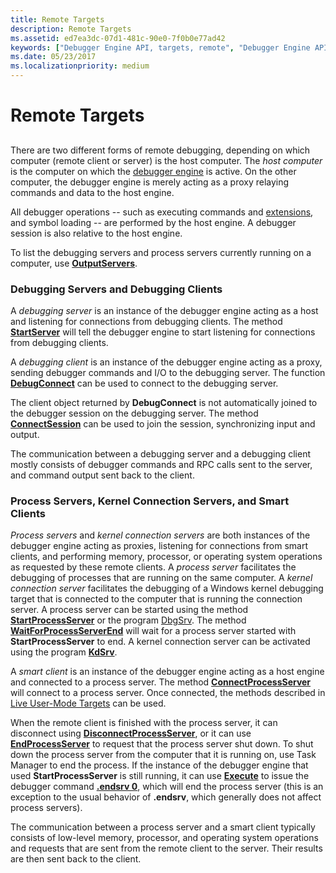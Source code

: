 ```yaml
---
title: Remote Targets
description: Remote Targets
ms.assetid: ed7ea3dc-07d1-481c-90e0-7f0b0e77ad42
keywords: ["Debugger Engine API, targets, remote", "Debugger Engine API, debugging servers", "Debugger Engine API, process servers", "Debugger Engine API, kernel connection servers", "Debugger Engine API, smart clients"]
ms.date: 05/23/2017
ms.localizationpriority: medium
---
```


# Remote Targets


## <span id="ddk_remote_debugging_dbx"></span><span id="DDK_REMOTE_DEBUGGING_DBX"></span>


There are two different forms of remote debugging, depending on which computer (remote client or server) is the host computer. The *host computer* is the computer on which the [debugger engine](introduction.md#debugger-engine) is active. On the other computer, the debugger engine is merely acting as a proxy relaying commands and data to the host engine.

All debugger operations -- such as executing commands and [extensions](introduction.md#extensions), and symbol loading -- are performed by the host engine. A debugger session is also relative to the host engine.

To list the debugging servers and process servers currently running on a computer, use [**OutputServers**](https://docs.microsoft.com/windows-hardware/drivers/ddi/content/dbgeng/nf-dbgeng-idebugclient5-outputservers).

### <span id="debugging_server_and_debugging_client"></span><span id="DEBUGGING_SERVER_AND_DEBUGGING_CLIENT"></span>Debugging Servers and Debugging Clients

A *debugging server* is an instance of the debugger engine acting as a host and listening for connections from debugging clients. The method [**StartServer**](https://docs.microsoft.com/windows-hardware/drivers/ddi/content/dbgeng/nf-dbgeng-idebugclient5-startserver) will tell the debugger engine to start listening for connections from debugging clients.

A *debugging client* is an instance of the debugger engine acting as a proxy, sending debugger commands and I/O to the debugging server. The function [**DebugConnect**](https://docs.microsoft.com/windows-hardware/drivers/ddi/content/dbgeng/nf-dbgeng-debugconnect) can be used to connect to the debugging server.

The client object returned by **DebugConnect** is not automatically joined to the debugger session on the debugging server. The method [**ConnectSession**](https://docs.microsoft.com/windows-hardware/drivers/ddi/content/dbgeng/nf-dbgeng-idebugclient5-connectsession) can be used to join the session, synchronizing input and output.

The communication between a debugging server and a debugging client mostly consists of debugger commands and RPC calls sent to the server, and command output sent back to the client.

### <span id="process_server_and_smart_client"></span><span id="PROCESS_SERVER_AND_SMART_CLIENT"></span>Process Servers, Kernel Connection Servers, and Smart Clients

*Process servers* and *kernel connection servers* are both instances of the debugger engine acting as proxies, listening for connections from smart clients, and performing memory, processor, or operating system operations as requested by these remote clients. A *process server* facilitates the debugging of processes that are running on the same computer. A *kernel connection server* facilitates the debugging of a Windows kernel debugging target that is connected to the computer that is running the connection server. A process server can be started using the method [**StartProcessServer**](https://docs.microsoft.com/windows-hardware/drivers/ddi/content/dbgeng/nf-dbgeng-idebugclient5-startprocessserver) or the program [DbgSrv](process-servers--user-mode-.md). The method [**WaitForProcessServerEnd**](https://docs.microsoft.com/windows-hardware/drivers/ddi/content/dbgeng/nf-dbgeng-idebugclient5-waitforprocessserverend) will wait for a process server started with **StartProcessServer** to end. A kernel connection server can be activated using the program [**KdSrv**](activating-a-kd-connection-server.md).

A *smart client* is an instance of the debugger engine acting as a host engine and connected to a process server. The method [**ConnectProcessServer**](https://docs.microsoft.com/windows-hardware/drivers/ddi/content/dbgeng/nf-dbgeng-idebugclient5-connectprocessserver) will connect to a process server. Once connected, the methods described in [Live User-Mode Targets](live-user-mode-targets.md) can be used.

When the remote client is finished with the process server, it can disconnect using [**DisconnectProcessServer**](https://docs.microsoft.com/windows-hardware/drivers/ddi/content/dbgeng/nf-dbgeng-idebugclient5-disconnectprocessserver), or it can use [**EndProcessServer**](https://docs.microsoft.com/windows-hardware/drivers/ddi/content/dbgeng/nf-dbgeng-idebugclient5-endprocessserver) to request that the process server shut down. To shut down the process server from the computer that it is running on, use Task Manager to end the process. If the instance of the debugger engine that used **StartProcessServer** is still running, it can use [**Execute**](https://docs.microsoft.com/windows-hardware/drivers/ddi/content/dbgeng/nf-dbgeng-idebugcontrol3-execute) to issue the debugger command [**.endsrv 0**](-endsrv--end-debugging-server-.md), which will end the process server (this is an exception to the usual behavior of **.endsrv**, which generally does not affect process servers).

The communication between a process server and a smart client typically consists of low-level memory, processor, and operating system operations and requests that are sent from the remote client to the server. Their results are then sent back to the client.

 

 





